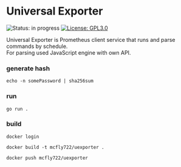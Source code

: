 # Universal Exporter

![Status: in progress](https://img.shields.io/badge/status-in%20progress-success.svg)
[![License: GPL3.0](https://img.shields.io/badge/License-GPL3.0-blue.svg)](https://www.gnu.org/licenses/gpl-3.0.html)

Universal Exporter is Prometheus client service that runs and parse commands by schedule.<br>
For parsing used JavaScript engine with own API.
### generate hash
```
echo -n somePassword | sha256sum
```


### run

```
go run .
```
### build
```
docker login
```
```
docker build -t mcfly722/uexporter .
```
```
docker push mcfly722/uexporter
```
